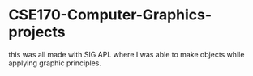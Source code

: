 # CSE170-Computer-Graphics-projects
this was all made with SIG API. where I was able to make objects while applying graphic principles.
